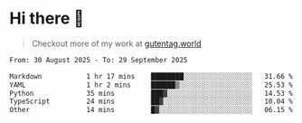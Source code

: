 # Hi there 👋

> Checkout more of my work at [gutentag.world](https://www.gutentag.world)

<!--
**samgutentag/samgutentag** is a ✨ _special_ ✨ repository because its `README.md` (this file) appears on your GitHub profile.

Here are some ideas to get you started:

- 🔭 I’m currently working on ...
- 🌱 I’m currently learning ...
- 👯 I’m looking to collaborate on ...
- 🤔 I’m looking for help with ...
- 💬 Ask me about ...
- 📫 How to reach me: ...
- 😄 Pronouns: ...
- ⚡ Fun fact: ...
-->

<!-- https://github.com/marketplace/actions/profile-readme-development-stats -->
<!--START_SECTION:waka-->

```txt
From: 30 August 2025 - To: 29 September 2025

Markdown           1 hr 17 mins    ████████░░░░░░░░░░░░░░░░░   31.66 %
YAML               1 hr 2 mins     ██████▒░░░░░░░░░░░░░░░░░░   25.53 %
Python             35 mins         ███▓░░░░░░░░░░░░░░░░░░░░░   14.53 %
TypeScript         24 mins         ██▓░░░░░░░░░░░░░░░░░░░░░░   10.04 %
Other              14 mins         █▓░░░░░░░░░░░░░░░░░░░░░░░   06.15 %
```

<!--END_SECTION:waka-->
